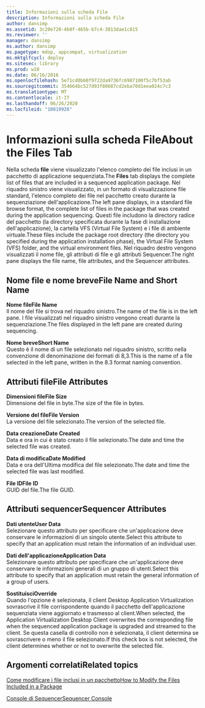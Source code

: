 ```yaml
---
title: Informazioni sulla scheda File
description: Informazioni sulla scheda File
author: dansimp
ms.assetid: 3c20e720-4b0f-465b-b7c4-3013dae1c815
ms.reviewer: ''
manager: dansimp
ms.author: dansimp
ms.pagetype: mdop, appcompat, virtualization
ms.mktglfcycl: deploy
ms.sitesec: library
ms.prod: w10
ms.date: 06/16/2016
ms.openlocfilehash: 5e71cd0b60f9722da9736fc6987100f5c7bf53ab
ms.sourcegitcommit: 354664bc527d93f80687cd2eba70d1eea024c7c3
ms.translationtype: MT
ms.contentlocale: it-IT
ms.lasthandoff: 06/26/2020
ms.locfileid: "10819926"
---
```

# <span data-ttu-id="5130d-103">Informazioni sulla scheda File</span><span class="sxs-lookup"><span data-stu-id="5130d-103">About the Files Tab</span></span>


<span data-ttu-id="5130d-104">Nella scheda **file** viene visualizzato l'elenco completo dei file inclusi in un pacchetto di applicazione sequenziata.</span><span class="sxs-lookup"><span data-stu-id="5130d-104">The **Files** tab displays the complete list of files that are included in a sequenced application package.</span></span> <span data-ttu-id="5130d-105">Nel riquadro sinistro viene visualizzato, in un formato di visualizzazione file standard, l'elenco completo dei file nel pacchetto creato durante la sequenziazione dell'applicazione.</span><span class="sxs-lookup"><span data-stu-id="5130d-105">The left pane displays, in a standard file browse format, the complete list of files in the package that was created during the application sequencing.</span></span> <span data-ttu-id="5130d-106">Questi file includono la directory radice del pacchetto (la directory specificata durante la fase di installazione dell'applicazione), la cartella VFS (Virtual File System) e i file di ambiente virtuale.</span><span class="sxs-lookup"><span data-stu-id="5130d-106">These files include the package root directory (the directory you specified during the application installation phase), the Virtual File System (VFS) folder, and the virtual environment files.</span></span> <span data-ttu-id="5130d-107">Nel riquadro destro vengono visualizzati il nome file, gli attributi di file e gli attributi Sequencer.</span><span class="sxs-lookup"><span data-stu-id="5130d-107">The right pane displays the file name, file attributes, and the Sequencer attributes.</span></span>

## <span data-ttu-id="5130d-108">Nome file e nome breve</span><span class="sxs-lookup"><span data-stu-id="5130d-108">File Name and Short Name</span></span>


<a href="" id="file-name"></a>**<span data-ttu-id="5130d-109">Nome file</span><span class="sxs-lookup"><span data-stu-id="5130d-109">File Name</span></span>**  
<span data-ttu-id="5130d-110">Il nome del file si trova nel riquadro sinistro.</span><span class="sxs-lookup"><span data-stu-id="5130d-110">The name of the file is in the left pane.</span></span> <span data-ttu-id="5130d-111">I file visualizzati nel riquadro sinistro vengono creati durante la sequenziazione.</span><span class="sxs-lookup"><span data-stu-id="5130d-111">The files displayed in the left pane are created during sequencing.</span></span>

<a href="" id="short-name"></a>**<span data-ttu-id="5130d-112">Nome breve</span><span class="sxs-lookup"><span data-stu-id="5130d-112">Short Name</span></span>**  
<span data-ttu-id="5130d-113">Questo è il nome di un file selezionato nel riquadro sinistro, scritto nella convenzione di denominazione dei formati di 8,3.</span><span class="sxs-lookup"><span data-stu-id="5130d-113">This is the name of a file selected in the left pane, written in the 8.3 format naming convention.</span></span>

## <span data-ttu-id="5130d-114">Attributi file</span><span class="sxs-lookup"><span data-stu-id="5130d-114">File Attributes</span></span>


<a href="" id="file-size"></a>**<span data-ttu-id="5130d-115">Dimensioni file</span><span class="sxs-lookup"><span data-stu-id="5130d-115">File Size</span></span>**  
<span data-ttu-id="5130d-116">Dimensione del file in byte.</span><span class="sxs-lookup"><span data-stu-id="5130d-116">The size of the file in bytes.</span></span>

<a href="" id="file-version"></a>**<span data-ttu-id="5130d-117">Versione del file</span><span class="sxs-lookup"><span data-stu-id="5130d-117">File Version</span></span>**  
<span data-ttu-id="5130d-118">La versione del file selezionato.</span><span class="sxs-lookup"><span data-stu-id="5130d-118">The version of the selected file.</span></span>

<a href="" id="date-created"></a>**<span data-ttu-id="5130d-119">Data creazione</span><span class="sxs-lookup"><span data-stu-id="5130d-119">Date Created</span></span>**  
<span data-ttu-id="5130d-120">Data e ora in cui è stato creato il file selezionato.</span><span class="sxs-lookup"><span data-stu-id="5130d-120">The date and time the selected file was created.</span></span>

<a href="" id="date-modified"></a>**<span data-ttu-id="5130d-121">Data di modifica</span><span class="sxs-lookup"><span data-stu-id="5130d-121">Date Modified</span></span>**  
<span data-ttu-id="5130d-122">Data e ora dell'Ultima modifica del file selezionato.</span><span class="sxs-lookup"><span data-stu-id="5130d-122">The date and time the selected file was last modified.</span></span>

<a href="" id="file-id"></a>**<span data-ttu-id="5130d-123">File ID</span><span class="sxs-lookup"><span data-stu-id="5130d-123">File ID</span></span>**  
<span data-ttu-id="5130d-124">GUID del file.</span><span class="sxs-lookup"><span data-stu-id="5130d-124">The file GUID.</span></span>

## <span data-ttu-id="5130d-125">Attributi sequencer</span><span class="sxs-lookup"><span data-stu-id="5130d-125">Sequencer Attributes</span></span>


<a href="" id="user-data"></a>**<span data-ttu-id="5130d-126">Dati utente</span><span class="sxs-lookup"><span data-stu-id="5130d-126">User Data</span></span>**  
<span data-ttu-id="5130d-127">Selezionare questo attributo per specificare che un'applicazione deve conservare le informazioni di un singolo utente.</span><span class="sxs-lookup"><span data-stu-id="5130d-127">Select this attribute to specify that an application must retain the information of an individual user.</span></span>

<a href="" id="application-data"></a>**<span data-ttu-id="5130d-128">Dati dell'applicazione</span><span class="sxs-lookup"><span data-stu-id="5130d-128">Application Data</span></span>**  
<span data-ttu-id="5130d-129">Selezionare questo attributo per specificare che un'applicazione deve conservare le informazioni generali di un gruppo di utenti.</span><span class="sxs-lookup"><span data-stu-id="5130d-129">Select this attribute to specify that an application must retain the general information of a group of users.</span></span>

<a href="" id="override"></a>**<span data-ttu-id="5130d-130">Sostituisci</span><span class="sxs-lookup"><span data-stu-id="5130d-130">Override</span></span>**  
<span data-ttu-id="5130d-131">Quando l'opzione è selezionata, il client Desktop Application Virtualization sovrascrive il file corrispondente quando il pacchetto dell'applicazione sequenziata viene aggiornato e trasmesso al client.</span><span class="sxs-lookup"><span data-stu-id="5130d-131">When selected, the Application Virtualization Desktop Client overwrites the corresponding file when the sequenced application package is upgraded and streamed to the client.</span></span> <span data-ttu-id="5130d-132">Se questa casella di controllo non è selezionata, il client determina se sovrascrivere o meno il file selezionato.</span><span class="sxs-lookup"><span data-stu-id="5130d-132">If this check box is not selected, the client determines whether or not to overwrite the selected file.</span></span>

## <span data-ttu-id="5130d-133">Argomenti correlati</span><span class="sxs-lookup"><span data-stu-id="5130d-133">Related topics</span></span>


[<span data-ttu-id="5130d-134">Come modificare i file inclusi in un pacchetto</span><span class="sxs-lookup"><span data-stu-id="5130d-134">How to Modify the Files Included in a Package</span></span>](how-to-modify-the-files-included-in-a-package.md)

[<span data-ttu-id="5130d-135">Console di Sequencer</span><span class="sxs-lookup"><span data-stu-id="5130d-135">Sequencer Console</span></span>](sequencer-console.md)

 

 





